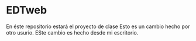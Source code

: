 # EDTweb
En éste repositorio estará el proyecto de clase
Esto es un cambio hecho por otro usurio.
ESte cambio es hecho desde mi escritorio.

